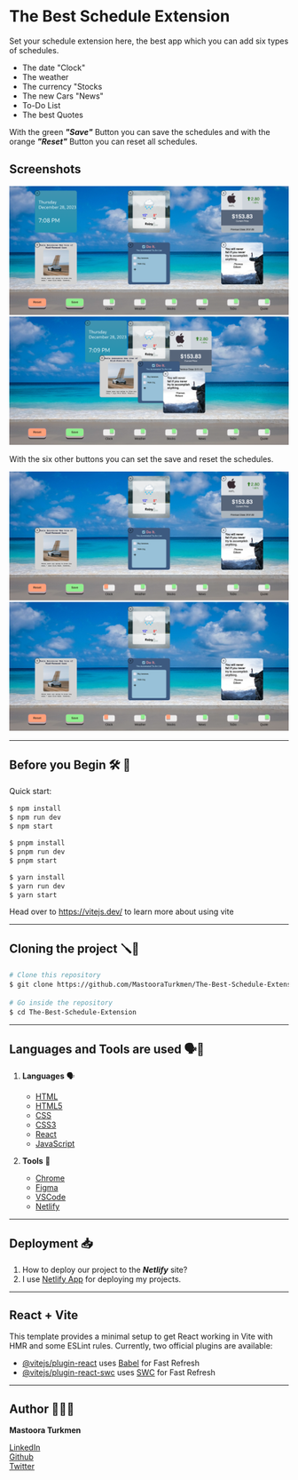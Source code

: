 # The Best Schedule Extension

Set your schedule extension here, the best app which you can add six types of schedules. 

+ The date "Clock"
+ The weather
+ The currency "Stocks
+ The new Cars "News"
+ To-Do List
+ The best Quotes

With the green ***"Save"*** Button you can save the schedules and with the orange ***"Reset"*** Button you can reset all schedules. 


## Screenshots

![Screenshots](./screenshots/screenshot.png)
![Screenshots](./screenshots/screenshot-1.png)

With the six other buttons you can set the save and reset the schedules. 

![Screenshots](./screenshots/screenshot-2.png)
![Screenshots](./screenshots/screenshot-3.png)

-----

## Before you Begin 🛠 🔨

Quick start:

````
$ npm install
$ npm run dev
$ npm start
````

````
$ pnpm install
$ pnpm run dev
$ pnpm start
````

````
$ yarn install
$ yarn run dev
$ yarn start
````

Head over to https://vitejs.dev/ to learn more about using vite

--------

## Cloning the project 🪛🔨


```bash
# Clone this repository
$ git clone https://github.com/MastooraTurkmen/The-Best-Schedule-Extension.git

# Go inside the repository
$ cd The-Best-Schedule-Extension
```

------

## Languages and Tools are used 🗣️🔧

1. **Languages** 🗣️
    + [HTML](https://github.com/topics/html)
    + [HTML5](https://github.com/topics/html5)
    + [CSS](https://github.com/topics/css)
    + [CSS3](https://github.com/topics/css3)
    + [React](https://github.com/topics/react)
    + [JavaScript](https://github.com/topics/javascript)

2. **Tools** 🔧
    + [Chrome](https://github.com/topics/chrome)
    + [Figma](https://github.com/topics/figma)
    + [VSCode](https://github.com/topics/vscode)
    + [Netlify](https://github.com/topics/netlify)

------



## Deployment 📥

1. How to deploy our project to the ***Netlify*** site?
2. I use [Netlify App](https://app.netlify.com/) for deploying my projects.

------


## React + Vite

This template provides a minimal setup to get React working in Vite with HMR and some ESLint rules.
Currently, two official plugins are available:

- [@vitejs/plugin-react](https://github.com/vitejs/vite-plugin-react/blob/main/packages/plugin-react/README.md) uses [Babel](https://babeljs.io/) for Fast Refresh
- [@vitejs/plugin-react-swc](https://github.com/vitejs/vite-plugin-react-swc) uses [SWC](https://swc.rs/) for Fast Refresh


-----


## Author 👩🏻‍💻 

**Mastoora Turkmen** 

[LinkedIn](https://www.linkedin.com/in/mastoora-turkmen/) 
<br>
[Github](https://github.com/MastooraTurkmen/)
<br>
[Twitter](https://twitter.com/MastooraJ22)